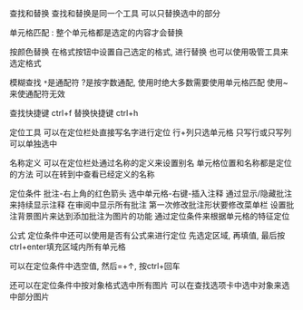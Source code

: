 查找和替换
查找和替换是同一个工具
可以只替换选中的部分

单元格匹配 : 整个单元格都是选定的内容才会替换

按颜色替换
在格式按钮中设置自己选定的格式, 进行替换
也可以使用吸管工具来选定格式

模糊查找
`*`是通配符
?是按字数通配, 使用时绝大多数需要使用单元格匹配
使用~来使通配符无效

查找快捷键 ctrl+f
替换快捷键 ctrl+h

定位工具
可以在定位栏处直接写名字进行定位
行+列只选单元格
只写行或只写列可以单独选中

名称定义
可以在定位栏处通过名称的定义来设置别名
单元格位置和名称都是定位的方法
可以在转到中查看已经定义的名称

定位条件
批注-右上角的红色箭头
选中单元格-右键-插入注释
通过显示/隐藏批注来持续显示注释
在审阅中显示所有批注
第一次修改批注形状要修改菜单栏
设置批注背景图片来达到添加批注为图片的功能
通过定位条件来根据单元格的特征定位

公式
定位条件中还可以使用是否有公式来进行定位
先选定区域, 再填值, 最后按ctrl+enter填充区域内所有单元格

可以在定位条件中选空值, 然后=+↑, 按ctrl+回车

还可以在定位条件中按对象格式选中所有图片
可以在查找选项卡中选中对象来选中部分图片

